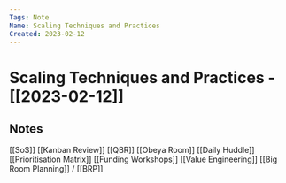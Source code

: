 ```yaml
---
Tags: Note
Name: Scaling Techniques and Practices
Created: 2023-02-12
---
```

# Scaling Techniques and Practices - [[2023-02-12]]
## Notes

[[SoS]]
[[Kanban Review]]
[[QBR]]
[[Obeya Room]]
[[Daily Huddle]]
[[Prioritisation Matrix]]
[[Funding Workshops]]
[[Value Engineering]]
[[Big Room Planning]] / [[BRP]]
